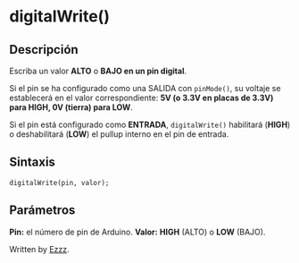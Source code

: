 
# digitalWrite()

## Descripción
Escriba un valor **ALTO** o **BAJO en un pin digital**.

Si el pin se ha configurado como una SALIDA con `pinMode()`, su voltaje se establecerá en el valor correspondiente: **5V (o 3.3V en placas de 3.3V) para HIGH, 0V (tierra) para LOW**.

Si el pin está configurado como **ENTRADA**, `digitalWrite()` habilitará (**HIGH**) o deshabilitará (**LOW**) el pullup interno en el pin de entrada. 

## Sintaxis
```arduino 
digitalWrite(pin, valor);
```

## Parámetros
**Pin:** el número de pin de Arduino.
**Valor:** **HIGH** (ALTO) o **LOW** (BAJO).


Written by  [Ezzz](https://ezzzzzzzzzzzzzz.github.io/).

<!--stackedit_data:
eyJoaXN0b3J5IjpbLTIwNDY2ODY4OTMsNjk0NjgxNzczXX0=
-->